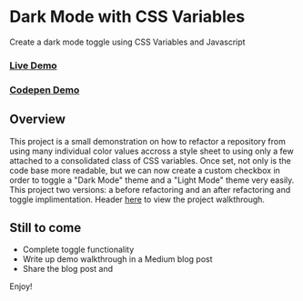 # Dark Mode with CSS Variables

Create a dark mode toggle using CSS Variables and Javascript

### [Live Demo](https://mccambley.github.io/dark-mode-demo/)

### [Codepen Demo](https://codepen.io/mccambley/pen/ExWmoQB)

## Overview

This project is a small demonstration on how to refactor a repository from using many individual color values accross a style sheet to using only a few attached to a consolidated class of CSS variables. Once set, not only is the code base more readable, but we can now create a custom checkbox in order to toggle a "Dark Mode" theme and a "Light Mode" theme very easily. This project two versions: a before refactoring and an after refactoring and toggle implimentation. Header [here](https://www.example.com) to view the project walkthrough.

## Still to come

- Complete toggle functionality
- Write up demo walkthrough in a Medium blog post
- Share the blog post and

Enjoy!
